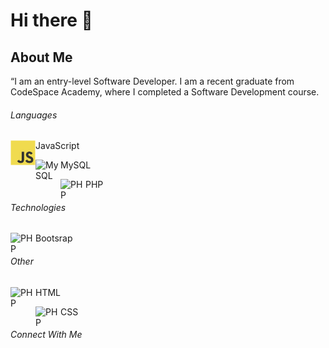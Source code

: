 # Hi there 👋

<!--
**Karabo-Dikolomela/Karabo-Dikolomela** is a ✨ _special_ ✨ repository because its `README.md` (this file) appears on your GitHub profile.

Here are some ideas to get you started:

- 🔭 I’m currently working on ...
- 🌱 I’m currently learning ...
- 👯 I’m looking to collaborate on ...
- 🤔 I’m looking for help with ...
- 💬 Ask me about ...
- 📫 How to reach me: ...
- 😄 Pronouns: ...
- ⚡ Fun fact: ...
-->
## About Me
“I am an entry-level Software Developer. I am a recent graduate from CodeSpace Academy, where I completed a Software Development course.

###### Languages
JavaScript
<img align="left" alt="Javascript" width="40px" src="https://github.com/devicons/devicon/blob/master/icons/javascript/javascript-original.svg"/>  

MySQL 
<img align="left" alt="MySQL" width="40px" src="https://icongr.am/devicon/mysql-original-wordmark.svg"/>

PHP
<img align="left" alt="PHP" width="40px" src="https://icongr.am/devicon/php-original.svg"/>

###### Technologies
Bootsrap
<img align="left" alt="PHP" width="40px" src="https://icongr.am/devicon/bootstrap-plain.svg"/>

###### Other
HTML
<img align="left" alt="PHP" width="40px" src="https://icongr.am/devicon/html5-original-wordmark.svg"/>

CSS
<img align="left" alt="PHP" width="40px" src="https://icongr.am/devicon/css3-original-wordmark.svg"/>

###### Connect With Me
